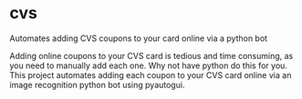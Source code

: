 # cvs
Automates adding CVS coupons to your card online via a python bot

Adding online coupons to your CVS card is tedious and time consuming, as you need to manually add each one. Why not have python do this for you. This project automates adding each coupon to your CVS card online via an image recognition python bot using pyautogui.
